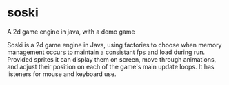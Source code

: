 # soski
A 2d game engine in java, with a demo game

Soski is a 2d game engine in Java, using factories to choose when memory management occurs to maintain a consistant fps and load during run.
Provided sprites it can display them on screen, move through animations, and adjust their position on each of the game's main update loops.
It has listeners for mouse and keyboard use.
